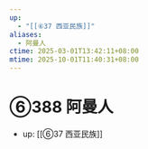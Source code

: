```yaml
---
up:
  - "[[⑥37 西亚民族]]"
aliases:
  - 阿曼人
ctime: 2025-03-01T13:42:11+08:00
mtime: 2025-10-01T11:40:31+08:00
---
```


# ⑥388 阿曼人

- up: [[⑥37 西亚民族]]
